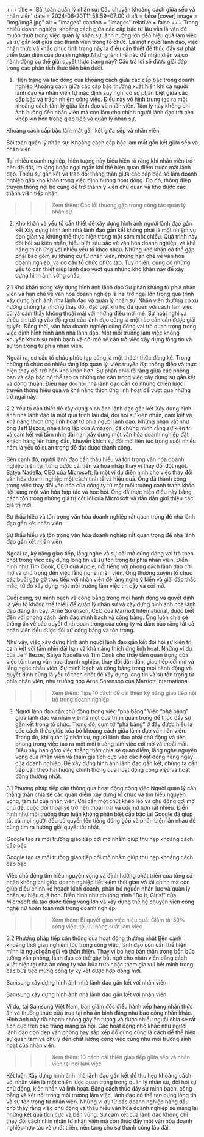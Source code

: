 +++
title = 'Bài toán quản lý nhân sự: Câu chuyện khoảng cách giữa sếp và nhân viên'
date = 2024-06-20T11:58:59+07:00
draft = false
[cover]
image = "img/img3.jpg"
alt = "images"
caption = "images"
relative = false
+++
Trong nhiều doanh nghiệp, khoảng cách giữa các cấp bậc từ lâu vẫn là vấn đề muôn thuở trong việc quản lý nhân sự, ảnh hưởng lớn đến hiệu quả làm việc và sự gắn kết giữa các thành viên trong tổ chức. Là một người lãnh đạo, việc nhận thức và khắc phục tình trạng này là điều cần thiết để thúc đẩy sự phát triển toàn diện của doanh nghiệp.Nhưng làm thế nào để nhận diện và có hành động cụ thể giải quyết thực trạng này? Câu trả lời sẽ được giải đáp trong các phân tích thực tiễn bên dưới.

1. Hiện trạng và tác động của khoảng cách giữa các cấp bậc trong doanh nghiệp
Khoảng cách giữa các cấp bậc thường xuất hiện khi cả người lãnh đạo và nhân viên tự mặc định suy nghĩ có sự phân biệt giữa các cấp bậc và trách nhiệm công việc. Điều này vô hình trung tạo ra một khoảng cách tâm lý giữa lãnh đạo và nhân viên. Tâm lý này không chỉ ảnh hưởng đến nhân viên mà còn làm cho chính người lãnh đạo trở nên khép kín hơn trong giao tiếp và quản lý nhân sự.

Khoảng cách cấp bậc làm mất gắn kết giữa sếp và nhân viên

Bài toán quản lý nhân sự: Khoảng cách cấp bậc làm mất gắn kết giữa sếp và nhân viên

Tại nhiều doanh nghiệp, hiện tượng này biểu hiện rõ ràng khi nhân viên trở nên dè dặt, im lặng hoặc ngại ngần khi thể hiện quan điểm trước mặt lãnh đạo. Thiếu sự gắn kết và trao đổi thẳng thắn giữa các cấp bậc sẽ làm doanh nghiệp gặp khó khăn trong việc định hướng hoạt động. Do đó, thông điệp truyền thông nội bộ cũng dễ trở thành ý kiến chủ quan và khó được các thành viên tiếp nhận.

>>> Xem thêm: Các lỗi thường gặp trong công tác quản lý nhân sự

2. Khó khăn và yếu tố cần thiết để xây dựng hình ảnh người lãnh đạo gắn kết
Xây dựng hình ảnh nhà lãnh đạo gắn kết không phải là một nhiệm vụ đơn giản và không thể thực hiện trong một sớm một chiều. Quá trình này đòi hỏi sự kiên nhẫn, hiểu biết sâu sắc về văn hóa doanh nghiệp, và khả năng thích ứng với nhiều yếu tố khác nhau. Những khó khăn có thể gặp phải bao gồm sự kháng cự từ nhân viên, những hạn chế về văn hóa doanh nghiệp, và cơ cấu tổ chức phức tạp. Tuy nhiên, cũng có những yếu tố cần thiết giúp lãnh đạo vượt qua những khó khăn này để xây dựng hình ảnh vững chắc.

2.1 Khó khăn trong xây dựng hình ảnh lãnh đạo
Sự phản kháng từ phía nhân viên và hạn chế về văn hóa doanh nghiệp là hai trở ngại lớn trong quá trình xây dựng hình ảnh nhà lãnh đạo và quản lý nhân sự. Nhân viên thường có xu hướng chống lại những thay đổi, đặc biệt khi họ đã quen với cách làm việc cũ và cảm thấy không thoải mái với những điều mới mẻ. Sự hoài nghi và thiếu tin tưởng vào động cơ của lãnh đạo cũng là một rào cản cần được giải quyết. Đồng thời, văn hóa doanh nghiệp cũng đóng vai trò quan trọng trong việc định hình hình ảnh nhà lãnh đạo. Một môi trường làm việc không khuyến khích sự minh bạch và cởi mở sẽ cản trở việc xây dựng lòng tin và sự tôn trọng từ phía nhân viên.

Ngoài ra, cơ cấu tổ chức phức tạp cũng là một thách thức đáng kể. Trong những tổ chức có nhiều tầng lớp quản lý, việc truyền đạt thông điệp và thực hiện thay đổi trở nên khó khăn hơn. Sự phân chia rõ ràng giữa các phòng ban và cấp bậc có thể tạo ra những rào cản trong việc xây dựng sự gắn kết và đồng thuận. Điều này đòi hỏi nhà lãnh đạo cần có những chiến lược truyền thông hiệu quả và khả năng thích ứng linh hoạt để vượt qua những trở ngại này.

2.2 Yếu tố cần thiết để xây dựng hình ảnh lãnh đạo gắn kết
Xây dựng hình ảnh nhà lãnh đạo là một quá trình lâu dài, đòi hỏi sự kiên nhẫn, cam kết và khả năng thích ứng linh hoạt từ phía người lãnh đạo. Những nhân vật như ông Jeff Bezos, nhà sáng lập của Amazon, đã chứng minh rằng sự kiên trì và cam kết với tầm nhìn dài hạn xây dựng một văn hóa doanh nghiệp đặt khách hàng lên hàng đầu, khuyến khích sự đổi mới liên tục trong suốt nhiều năm là yếu tố quan trọng để đạt được thành công.

Bên cạnh đó, người lãnh đạo cần thấu hiểu và tôn trọng văn hóa doanh nghiệp hiện tại, từng bước cải tiến và hòa nhập thay vì thay đổi đột ngột. Satya Nadella, CEO của Microsoft, là một ví dụ điển hình cho việc thay đổi văn hóa doanh nghiệp một cách tinh tế và hiệu quả. Ông đã thành công trong việc thay đổi văn hóa của công ty từ một môi trường cạnh tranh khốc liệt sang một văn hóa hợp tác và học hỏi. Ông đã thực hiện điều này bằng cách tôn trọng những giá trị cốt lõi của Microsoft và dần dần giới thiệu các giá trị mới.

Sự thấu hiểu và tôn trọng văn hóa doanh nghiệp rất quan trọng để nhà lãnh đạo gắn kết nhân viên

Sự thấu hiểu và tôn trọng văn hóa doanh nghiệp rất quan trọng để nhà lãnh đạo gắn kết nhân viên

Ngoài ra, kỹ năng giao tiếp, lắng nghe và sự cởi mở cũng đóng vai trò then chốt trong việc xây dựng lòng tin và sự tôn trọng từ phía nhân viên. Điển hình như Tim Cook, CEO của Apple, nổi tiếng với phong cách lãnh đạo cởi mở và chú trọng đến việc lắng nghe nhân viên. Ông thường xuyên tổ chức các buổi gặp gỡ trực tiếp với nhân viên để lắng nghe ý kiến và giải đáp thắc mắc, từ đó xây dựng một môi trường làm việc tin cậy và cởi mở.

Cuối cùng, sự minh bạch và công bằng trong mọi hành động và quyết định là yếu tố không thể thiếu để quản lý nhân sự và xây dựng hình ảnh nhà lãnh đạo đáng tin cậy. Arne Sorenson, CEO của Marriott International, được biết đến với phong cách lãnh đạo minh bạch và công bằng. Ông luôn chia sẻ thông tin về các quyết định quan trọng của công ty và đảm bảo rằng tất cả nhân viên đều được đối xử công bằng và tôn trọng.

Như vậy, việc xây dựng hình ảnh người lãnh đạo gắn kết đòi hỏi sự kiên trì, cam kết với tầm nhìn dài hạn và khả năng thích ứng linh hoạt. Những ví dụ của Jeff Bezos, Satya Nadella và Tim Cook cho thấy tầm quan trọng của việc tôn trọng văn hóa doanh nghiệp, thay đổi dần dần, giao tiếp cởi mở và lắng nghe nhân viên. Sự minh bạch và công bằng trong mọi hành động và quyết định cũng là yếu tố then chốt để xây dựng lòng tin và sự tôn trọng từ phía nhân viên, như trường hợp Arne Sorenson của Marriott International.

>>> Xem thêm: Tips 10 cách để cải thiện kỹ năng giao tiếp nội bộ trong doanh nghiệp

3. Người lãnh đạo cần chủ động trong việc “phá băng”
Việc “phá băng” giữa lãnh đạo và nhân viên là một quá trình quan trọng để thúc đẩy sự gắn kết trong tổ chức. Trong đó, cụm từ “phá băng” ở đây được hiểu là các cách thức giúp xóa bỏ khoảng cách giữa lãnh đạo và nhân viên. Trong đó, khi quản lý nhân sự, người lãnh đạo phải chủ động và tiên phong trong việc tạo ra một môi trường làm việc cởi mở và thoải mái. Điều này bao gồm việc thẳng thắn chia sẻ quan điểm, lắng nghe nguyện vọng của nhân viên và tham gia tích cực vào các hoạt động hàng ngày của doanh nghiệp. Để xây dựng hình ảnh lãnh đạo gắn kết, chúng ta cần tiếp cận theo hai hướng chính thông qua hoạt động công việc và hoạt động thường nhật.

3.1 Phương pháp tiếp cận thông qua hoạt động công việc
Người quản lý cần thẳng thắn chia sẻ các quan điểm xây dựng tổ chức và tìm hiểu nguyện vọng, tâm tư của nhân viên. Chỉ cần một chút khéo léo và chủ động gợi mở chủ đề, cuộc đối thoại sẽ trở nên thoải mái và cởi mở hơn rất nhiều. Điển hình như môi trường thảo luận không phân biệt cấp bậc tại Google đã giúp tất cả mọi người đều có quyền lên tiếng đóng góp và phản biện lẫn nhau để cùng tìm ra hướng giải quyết tốt nhất.

Google tạo ra môi trường giao tiếp cởi mở nhằm giúp thu hẹp khoảng cách cấp bậc

Google tạo ra môi trường giao tiếp cởi mở nhằm giúp thu hẹp khoảng cách cấp bậc

Việc chủ động tìm hiểu nguyện vọng và định hướng phát triển của từng cá nhân không chỉ giúp doanh nghiệp tiết kiệm thời gian và tài chính mà còn giúp điều chỉnh kế hoạch kinh doanh, phân bổ nguồn nhân lực và quản lý nhân sự hiệu quả hơn. Điển hình như chương trình “Do it, Girls!” của Microsoft đã tạo được tiếng vang lớn và xây dựng thế hệ chuyên viên công nghệ nữ hoàn toàn mới trong doanh nghiệp.

>>> Xem thêm: Bí quyết giao việc hiệu quả: Giảm tải 50% công việc, tối ưu năng suất làm việc

3.2 Phương pháp tiếp cận thông qua hoạt động thường nhật
Bên cạnh khoảng thời gian nghiêm túc trong công việc, lãnh đạo còn cần thể hiện mình là người gần gũi và thân thiện. Thay vì bó hẹp bản thân trong bốn bức tường văn phòng, lãnh đạo có thể gây bất ngờ cho nhân viên bằng cách xuất hiện tại nhà ăn công ty vào bữa trưa hoặc tham gia vui hết mình trong các bữa tiệc mừng công ty ký kết được hợp đồng mới.

Samsung xây dựng hình ảnh nhà lãnh đạo gắn kết với nhân viên

Samsung xây dựng hình ảnh nhà lãnh đạo gắn kết với nhân viên

Ví dụ, tại Samsung Việt Nam, ban giám đốc điều hành xếp hàng nhận thức ăn và thưởng thức bữa trưa tại nhà ăn bình đẳng như bao công nhân khác. Hình ảnh này đã nhanh chóng gây ấn tượng và được nhiều người chia sẻ rất tích cực trên các trang mạng xã hội. Các hoạt động nhỏ khác như người lãnh đạo dọn dẹp văn phòng hay sắp xếp đồ dùng cũng là cách để thể hiện sự quan tâm và chú ý đến chất lượng công việc cũng như môi trường sinh hoạt của nhân viên.

>>> Xem thêm: 10 cách cải thiện giao tiếp giữa sếp và nhân viên tại nơi làm việc

Kết luận
Xây dựng hình ảnh nhà lãnh đạo gắn kết để thu hẹp khoảng cách với nhân viên là một chiến lược quan trọng trong quản lý nhân sự, đòi hỏi sự chủ động, kiên nhẫn và linh hoạt. Bằng cách thúc đẩy sự minh bạch, công bằng và kết nối trong môi trường làm việc, lãnh đạo có thể tạo dựng lòng tin và sự tôn trọng từ nhân viên. Những ví dụ từ các doanh nghiệp hàng đầu cho thấy rằng việc chủ động và thấu hiểu văn hóa doanh nghiệp sẽ mang lại những kết quả tích cực và bền vững. Sự cam kết của lãnh đạo không chỉ thay đổi cách nhìn nhận từ nhân viên mà còn thúc đẩy một văn hóa doanh nghiệp hợp tác và phát triển, nền tảng cho sự thành công lâu dài.